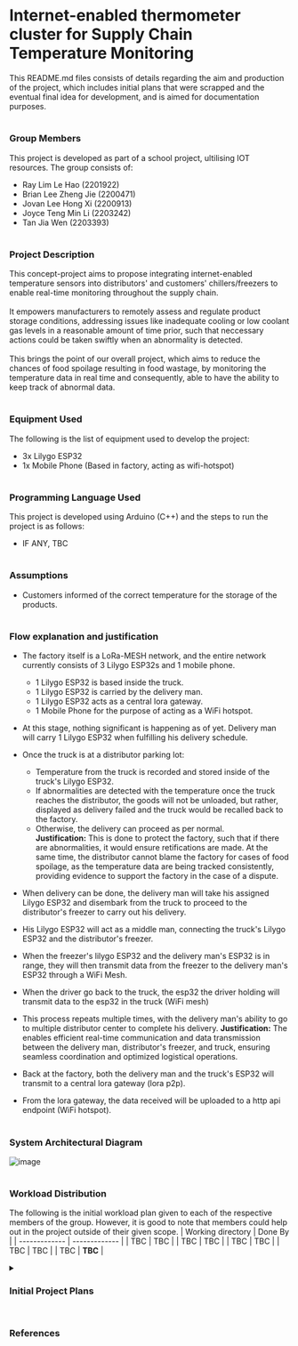 # Internet-enabled thermometer cluster for Supply Chain Temperature Monitoring
This README.md files consists of details regarding the aim and production of the project, which includes initial plans that were scrapped and the eventual final idea for development, and is aimed for documentation purposes.

# <h3>Group Members</h3>
This project is developed as part of a school project, ultilising IOT resources. The group consists of:
- Ray Lim Le Hao (2201922)
- Brian Lee Zheng Jie (2200471)
- Jovan Lee Hong Xi (2200913)
- Joyce Teng Min Li (2203242)
- Tan Jia Wen (2203393) 

# <h3>Project Description</h3>
This concept-project aims to propose integrating internet-enabled temperature sensors into distributors' and customers' chillers/freezers to enable real-time monitoring throughout the supply chain.<br><br>
It empowers manufacturers to remotely assess and regulate product storage conditions, addressing issues like inadequate cooling or low coolant gas levels in a reasonable amount of time prior, such that neccessary actions could be taken swiftly when an abnormality is detected.<br><br>
This brings the point of our overall project, which aims to reduce the chances of food spoilage resulting in food wastage, by monitoring the temperature data in real time and consequently, able to have the ability to keep track of abnormal data.

# <h3>Equipment Used</h3>
The following is the list of equipment used to develop the project:
- 3x Lilygo ESP32
- 1x Mobile Phone (Based in factory, acting as wifi-hotspot)

# <h3>Programming Language Used</h3>
This project is developed using Arduino (C++) and the steps to run the project is as follows:
- IF ANY, TBC

# <h3>Assumptions</h3>
- Customers informed of the correct temperature for the storage of the products.

# <h3>Flow explanation and justification</h3>
   - The factory itself is a LoRa-MESH network, and the entire network currently consists of 3 Lilygo ESP32s and 1 mobile phone.
       - 1 Lilygo ESP32 is based inside the truck.
       - 1 Lilygo ESP32 is carried by the delivery man.
       - 1 Lilygo ESP32 acts as a central lora gateway.
       - 1 Mobile Phone for the purpose of acting as a WiFi hotspot.
   -  At this stage, nothing significant is happening as of yet. Delivery man will carry 1 Lilygo ESP32 when fulfilling his delivery schedule.
   - Once the truck is at a distributor parking lot:
     - Temperature from the truck is recorded and stored inside of the truck's Lilygo ESP32.
     - If abnormalities are detected with the temperature once the truck reaches the distributor, the goods will not be unloaded, but rather, displayed as delivery failed and the truck would be recalled back to the factory.
     - Otherwise, the delivery can proceed as per normal. <br>
       <b>Justification:</b> This is done to protect the factory, such that if there are abnormalities, it would ensure retifications are made. At the same time, the distributor cannot blame the factory for cases of food spoilage, as the temperature data are being tracked consistently, providing evidence to support the factory in the case of a dispute.

   - When delivery can be done, the delivery man will take his assigned Lilygo ESP32 and disembark from the truck to proceed to the distributor's freezer to carry out his delivery.
   - His Lilygo ESP32 will act as a middle man, connecting the truck's Lilygo ESP32 and the distributor's freezer.<br>
   - When the freezer's lilygo ESP32 and the delivery man's ESP32 is in range, they will then transmit data from the freezer to the delivery man's ESP32 through a WiFi Mesh.
   - When the driver go back to the truck, the esp32 the driver holding will transmit data to the esp32 in the truck (WiFi mesh)
   - This process repeats multiple times, with the delivery man's ability to go to multiple distributor center to complete his delivery.
     <b>Justification:</b> The enables efficient real-time communication and data transmission between the delivery man, distributor's freezer, and truck, ensuring seamless coordination and optimized logistical operations.

   - Back at the factory, both the delivery man and the truck's ESP32 will transmit to a central lora gateway (lora p2p).
   - From the lora gateway, the data received will be uploaded to a http api endpoint (WiFi hotspot).

# <h3>System Architectural Diagram</h3>
![image](https://github.com/brianlee51/CSC2106_Team06/assets/41094581/2b5ec0fa-60b5-4381-b92c-bbccfc42e8e0)

# <h3>Workload Distribution</h3>
The following is the initial workload plan given to each of the respective members of the group. 
However, it is good to note that members could help out in the project outside of their given scope. 
| Working directory  | Done By |
| ------------- | ------------- |
| TBC  | TBC  |
| TBC  | TBC  |
| TBC  | TBC  |
| TBC  | TBC  |
| TBC  | <b>TBC</b>  |

<details>
  <summary><h3>Initial Project Plans</h3></summary>
  <h4>Stage 1</h4>
  The initial idea of the project was simplified, such that it only requires the usage of M5Stick and NB-IOT for the monitoring of data, such that whenever a truck reaches any distribution center, the truck M5Stick would connect to the internet and then upload the data onto the cloud.<br>
  
  However, this did not come into fruition due to the following factors:<br>
  - The implementation of the project is too simplified.
  - The usage of NB-IOT would significantly raise the cost of the product, and we were presented with the fact that consumers will not want to due with this cost.

  <h4>Stage 2</h4>
  Subsequently, the complexity of the project is enhanced, based on this software architecture diagram:
  
  ![Screenshot 2024-02-22 185459](https://github.com/brianlee51/CSC2106_Team06/assets/41094581/ef7473ca-f8d0-4eeb-a1ba-c476e8a60736)

  To better understand the diagram, the updated project plan now includes the use of M5Stick at the factory and Raspberry Pi Pico in the truck as a temperature monitor and data storage for the truck.<br>
  The distribution centres acts as an offline LORA-mesh node, where the temperature data is uploaded back to the truck.<br>
  Once the truck reaches back at the factory, all the data collected would then be uploaded to the cloud via the use of internet.<br>

  However, this plan also did not come into fruition due to the following factors:<br>
  - This way of doing doesn't factor in after the distribution center.
  - Real time monitoring of data is impossible to track without the use of internet.

   <h4>Stage 3</h4>
   
  ![image](https://github.com/brianlee51/CSC2106_Team06/assets/41094581/681501f0-6a99-4751-8faa-f4d52b40c35f)

   As a recap, the finalised at this stage used to be:

   - The factory itself is a LoRa-MESH network, consisting 2 Lilygo ESP32s and 1 mobile phone.
   - 1 Lilygo ESP32 (Lora/WiFi) to facilitate the receival of information from the other Lilygo (LoRa), and to upload the data received to the cloud (WiFi)
   - 1 Lilygo ESP32 (Lora/Bluetooth) to facilitate the receival of information from the truck (Bluetooth), and passing the information to the other Lilygo (LoRa)
   - Mobile phone is acting as a WiFi Hotspot connection.
 - When the truck leaves the factory, there will not be any internet connection involved. The passing of information is through the usage of Bluetooth.
 - Once the truck is at a distributor parking lot:
   - Temperature from the truck is recorded and stored inside of the truck's Lilygo ESP32.
   - If abnormalities are detected with the temperature once the truck reaches the distributor, the goods will not be unloaded, but rather, displayed as delivery failed and the truck would be recalled back to the factory.
   - Otherwise, the delivery can proceed as per normal. <br>
     <b>Justification:</b> This is done to protect the factory, such that if there are abnormalities, it would ensure retifications are made. At the same time, the distributor cannot blame the factory for cases of food spoilage, as the temperature data are being tracked consistently, providing evidence to support the factory in the case of a dispute.
- When delivery can be done, the delivery man will carry the company's mobile device to deliver the products to the distributor's freezer.
   - This mobile device will act as a middle man, connecting the truck's Lilygo ESP32 and the distributor's freezer. <br>
     <b>Justification:</b> Considering the truck will be parked at the loading/unloading bay, the range between the truck and the freezer may be too far apart for a bluetooth connection. Furthermore, there was a need to justify why one should enable the bluetooth function on their personal mobile device to aid with this connection. Hence, having the delivery man carry a company mobile device would solve the issue.
- Once at the distributor's freezer, all the temperature data collected from the last completed delivery would first be uploaded to the company mobile device, then at close proximity to the truck transfer the data back to the truck's Lilygo<br>
   - The distribution centers form a bluetooth mesh.
   - All data transfer and passing will be done through Bluetooth. <br>
  <b>Justification:</b> The reason for collecting all the temperature data collected from the last completed delivery is so to protect the factory. If the customer had chosen to request for refund multiple times, past records of the customer's freezer temperature data would be useful to determine if the fault lies with the customer's faulty freezer or the temperature being set wrongly.

However, this idea was eventually dropped from the scope, after significant coding and testing of the product. This was due to the fact that:

   - Lora Mesh was not supported in the hardware that we intend to use, in this case, it was the Lilygo ESP32.
</details>

# <h3>References</h3>

